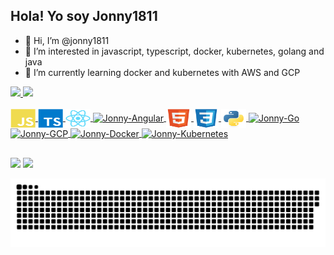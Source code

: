 ## Hola! Yo soy Jonny1811

- 👋 Hi, I’m @jonny1811
- 👀 I’m interested in javascript, typescript, docker, kubernetes, golang and java
- 🌱 I’m currently learning docker and kubernetes with AWS and GCP


<div>
  <a href="https://github.com/jonny1811">
  <img height="180em" src="https://github-readme-stats.vercel.app/api?username=jonny1811&show_icons=true&theme=cobalt"/>
  <img height="180em" src="https://github-readme-stats.vercel.app/api/top-langs/?username=jonny1811&layout=compact&langs_count=16&theme=cobalt"/>
</div>
  
<div style="display: inline_block"><br>
  <img align="center" alt="Jonny-Js" height="30" width="40" src="https://raw.githubusercontent.com/devicons/devicon/master/icons/javascript/javascript-plain.svg">
  <img align="center" alt="Jonny-Ts" height="30" width="40" src="https://raw.githubusercontent.com/devicons/devicon/master/icons/typescript/typescript-plain.svg">
  <img align="center" alt="Jonny-React" height="30" width="40" src="https://raw.githubusercontent.com/devicons/devicon/master/icons/react/react-original.svg">
  <img align="center" alt="Jonny-Angular" height="30" width="40" src="https://cdn.jsdelivr.net/gh/devicons/devicon/icons/angularjs/angularjs-original.svg">
  <img align="center" alt="Jonny-HTML" height="30" width="40" src="https://raw.githubusercontent.com/devicons/devicon/master/icons/html5/html5-original.svg">
  <img align="center" alt="Jonny-CSS" height="30" width="40" src="https://raw.githubusercontent.com/devicons/devicon/master/icons/css3/css3-original.svg">
  <img align="center" alt="Jonny-Python" height="30" width="40" src="https://raw.githubusercontent.com/devicons/devicon/master/icons/python/python-original.svg">
  <img align="center" alt="Jonny-Go" height="30" width="40" src="https://cdn.jsdelivr.net/gh/devicons/devicon/icons/go/go-original.svg">
  <img align="center" alt="Jonny-GCP" height="30" width="40" src="https://cdn.jsdelivr.net/gh/devicons/devicon/icons/googlecloud/googlecloud-original.svg">
  <img align="center" alt="Jonny-Docker" height="30" width="40" src="https://cdn.jsdelivr.net/gh/devicons/devicon/icons/docker/docker-original.svg">
  <img align="center" alt="Jonny-Kubernetes" height="30" width="40" src="https://cdn.jsdelivr.net/gh/devicons/devicon/icons/kubernetes/kubernetes-plain.svg">
</div>
  
##
  
<div> 
  <a href = "mailto:jonnyda1811@gmail.com"><img src="https://img.shields.io/badge/-Gmail-%23333?style=for-the-badge&logo=gmail&logoColor=white" target="_blank"></a>
  <a href="https://www.linkedin.com/in/jonnydalezalgar/" target="_blank"><img src="https://img.shields.io/badge/-LinkedIn-%230077B5?style=for-the-badge&logo=linkedin&logoColor=white" target="_blank"></a> 
 
  ![Snake animation](https://github.com/jonny1811/jonny1811/blob/output/github-contribution-grid-snake.svg)
 
</div>
